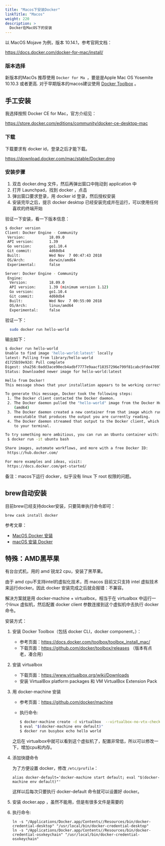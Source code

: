 ```yaml
---
title: "Macos下安装Docker"
linkTitle: "Macos"
weight: 220
description: >
  Docker在MacOS下的安装
---
```



以 MacOS Mojave 为例，版本 10.14.1，参考官网文档：

https://docs.docker.com/docker-for-mac/install/

### 版本选择

新版本的MacOs 推荐使用 `Docker for Ma `，要是是Apple Mac OS Yosemite 10.10.3 或者更高. 对于早期版本的macos建议使用 [Docker Toolbox](https://docs.docker.com/toolbox/overview/) 。

## 手工安装

我选择按照 Docker CE for Mac，官方介绍见：

https://store.docker.com/editions/community/docker-ce-desktop-mac

### 下载

下载要求有 docker id，登录之后才能下载。

https://download.docker.com/mac/stable/Docker.dmg

### 安装步骤

1. 双击 docker.dmg 文件，然后再弹出窗口中拖动到 application 中
2. 打开 Launchpad，找到 docker ，点击
3. 弹出窗口要求登录，用 docker id 登录，然后授权安装
4. 安装完毕之后，提示 docker desktop 已经安装完成并在运行，可以使用任何喜欢的终端开始

验证一下安装，看一下版本信息：

```bash
$ docker version
Client: Docker Engine - Community
 Version:           18.09.0
 API version:       1.39
 Go version:        go1.10.4
 Git commit:        4d60db4
 Built:             Wed Nov  7 00:47:43 2018
 OS/Arch:           darwin/amd64
 Experimental:      false

Server: Docker Engine - Community
 Engine:
  Version:          18.09.0
  API version:      1.39 (minimum version 1.12)
  Go version:       go1.10.4
  Git commit:       4d60db4
  Built:            Wed Nov  7 00:55:00 2018
  OS/Arch:          linux/amd64
  Experimental:     false

```

验证一下：

```bash
  sudo docker run hello-world
```

输出如下：

```bash
$ docker run hello-world
Unable to find image 'hello-world:latest' locally
latest: Pulling from library/hello-world
d1725b59e92d: Pull complete 
Digest: sha256:0add3ace90ecb4adbf7777e9aacf18357296e799f81cabc9fde470971e499788
Status: Downloaded newer image for hello-world:latest

Hello from Docker!
This message shows that your installation appears to be working correctly.

To generate this message, Docker took the following steps:
 1. The Docker client contacted the Docker daemon.
 2. The Docker daemon pulled the "hello-world" image from the Docker Hub.
    (amd64)
 3. The Docker daemon created a new container from that image which runs the
    executable that produces the output you are currently reading.
 4. The Docker daemon streamed that output to the Docker client, which sent it
    to your terminal.

To try something more ambitious, you can run an Ubuntu container with:
 $ docker run -it ubuntu bash

Share images, automate workflows, and more with a free Docker ID:
 https://hub.docker.com/

For more examples and ideas, visit:
 https://docs.docker.com/get-started/
```

备注：macos下运行 docker，似乎没有 linux 下 root 权限的问题。

## brew自动安装

目前brew已经支持docker安装，只要简单执行命令即可：

```bach
brew cask install docker
```

参考文章：

- [MacOS Docker 安装](http://www.runoob.com/docker/macos-docker-install.html)
- [macOS 安装 Docker](https://yeasy.gitbooks.io/docker_practice/install/mac.html)

## 特殊：AMD黑苹果

有台台式机，用的 amd 锐龙2 cpu，安装了黑苹果。

由于 amd cpu不支持intel的虚拟化技术，而 macos 目前又只支持 intel 虚拟技术来运行docker。因此 docker 安装完成之后就会报错：不兼容。

解决方案就是用 docker-machine + virtualbox，相当于在 virtualbox 中运行一个linux 虚拟机，然后配置 docker client 参数连接到这个虚拟机中去执行 docker 命令。

安装方式：

1. 安装  Docker Toolbox（包括 docker CLI，docker component，）：

   - 参考页面：https://docs.docker.com/toolbox/toolbox_install_mac/
   - 下载页面：https://github.com/docker/toolbox/releases （版本有点老，凑合用）

2. 安装 virtualbox

   - 下载页面：https://www.virtualbox.org/wiki/Downloads
   - 安装 VirtualBox  platform packages 和 VM VirtualBox Extension Pack

3. 用 docker-machine 安装

   - 参考页面：https://github.com/docker/machine

   - 执行命令:

     ```bash
     $ docker-machine create -d virtualbox  --virtualbox-no-vtx-check default
     $ eval "$(docker-machine env default)"
     $ docker run busybox echo hello world
     ```
   之后在 virtualbox中就可以看到这个虚拟机了，配置非常低，所以可以修改一下，增加cpu和内存。

4. 添加快捷命令

   为了方便设置 docker，修改 `/etc/profile`：

   ```
   alias docker-default='docker-machine start default; eval "$(docker-machine env default)"'
   ```

   这样以后每次只要执行 docker-default 命令就可以设置好 docker。

5. 安装 docker.app ，虽然不能用，但是有很多文件是需要的

6. 执行命令:

   ```
   ln -s "/Applications/Docker.app/Contents//Resources/bin/docker-credential-desktop" "/usr/local/bin/docker-credential-desktop"
   ln -s "/Applications/Docker.app/Contents//Resources/bin/docker-credential-osxkeychain" "/usr/local/bin/docker-credential-osxkeychain"
   ```

   